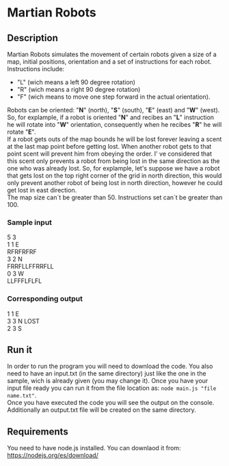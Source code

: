 # Martian Robots

## **Description**

Martian Robots simulates the movement of certain robots given a size of a map, initial positions, orientation and a set of instructions for each robot.<br>Instructions include: 
- "L" (wich means a left 90 degree rotation) 
- "R" (wich means a right 90 degree rotation)
- "F" (wich means to move one step forward in the actual orientation).

Robots can be oriented: "**N**" (north), "**S**" (south), "**E**" (east) and "**W**" (west). So, for explample, if a robot is oriented "**N**" and recibes an "**L**" instruction he will rotate into "**W**" orientation, consequently when he recibes "**R**" he will rotate "**E**".<br>
If a robot gets outs of the map bounds he will be lost forever leaving a scent at the last map point before getting lost. When another robot gets to that point scent will prevent him from obeying the order. I' ve considered that this scent only prevents a robot from being lost in the same direction as the one who was already lost. So, for explample, let's suppose we have a robot that gets lost on the top right corner of the grid in north direction, this would only prevent another robot of being lost in north direction, however he could get lost in east direction.<br>
The map size can´t be greater than 50. Instructions set can`t be greater than 100.<br>
### Sample input
5 3 <br>
1 1 E <br>
RFRFRFRF <br>
3 2 N <br>
FRRFLLFFRRFLL <br>
0 3 W <br>
LLFFFLFLFL 
### Corresponding output
1 1 E <br>
3 3 N LOST <br>
2 3 S


## **Run it**
In order to run the program you will need to download the code. You also need to have an input.txt (in the same directory) just like the one in the sample, wich is already given (you may change it). Once you have your input file ready you can run it from the file location as: `node main.js "file name.txt"`.<br>
Once you have executed the code you will see the output on the console. Additionally an output.txt file will be created on the same directory.

## **Requirements**
You need to have node.js installed. You can downlaod it from: https://nodejs.org/es/download/
